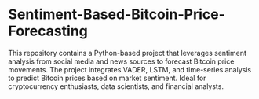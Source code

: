 # Sentiment-Based-Bitcoin-Price-Forecasting
This repository contains a Python-based project that leverages sentiment analysis from social media and news sources to forecast Bitcoin price movements. The project integrates VADER, LSTM, and time-series analysis to predict Bitcoin prices based on market sentiment. Ideal for cryptocurrency enthusiasts, data scientists, and financial analysts.
